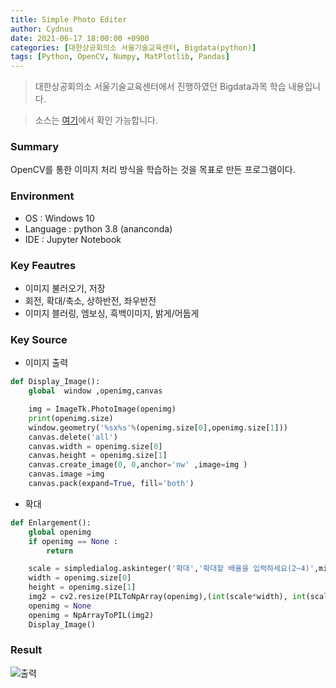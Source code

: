 ```yaml
---
title: Simple Photo Editer
author: Cydnus
date: 2021-06-17 18:00:00 +0900
categories: [대한상공회의소 서울기술교육센터, Bigdata(python)]
tags: [Python, OpenCV, Numpy, MatPlotlib, Pandas]
---
```


> 대한상공회의소 서울기술교육센터에서 진행하였던 Bigdata과목 학습 내용입니다.

> 소스는 [여기](<https://github.com/Cydnus/Study_files/tree/main/Certificated_Programs/IoT%EA%B8%B0%EB%B0%98%20%EC%8A%A4%EB%A7%88%ED%8A%B8%ED%8C%A9%ED%86%A0%EB%A6%AC%20SW%EA%B0%9C%EB%B0%9C%20%EC%A0%84%EB%AC%B8%EA%B0%80%20%EA%B3%BC%EC%A0%95/BigData(python)/Day09>)에서 확인 가능합니다.

### Summary

OpenCV를 통한 이미지 처리 방식을 학습하는 것을 목표로 만든 프로그램이다.

### Environment

- OS : Windows 10
- Language : python 3.8 (ananconda)
- IDE : Jupyter Notebook

### Key Feautres

- 이미지 불러오기, 저장
- 회전, 확대/축소, 상하반전, 좌우반전
- 이미지 블러링, 엠보싱, 흑백이미지, 밝게/어둡게

### Key Source

- 이미지 출력

```python
def Display_Image():
    global  window ,openimg,canvas

    img = ImageTk.PhotoImage(openimg)
    print(openimg.size)
    window.geometry('%sx%s'%(openimg.size[0],openimg.size[1]))
    canvas.delete('all')
    canvas.width = openimg.size[0]
    canvas.height = openimg.size[1]
    canvas.create_image(0, 0,anchor='nw' ,image=img )
    canvas.image =img
    canvas.pack(expand=True, fill='both')

```

- 확대

```python
def Enlargement():
    global openimg
    if openimg == None :
        return

    scale = simpledialog.askinteger('확대','확대할 배율을 입력하세요(2~4)',minvalue = 2,maxvalue=10)
    width = openimg.size[0]
    height = openimg.size[1]
    img2 = cv2.resize(PILToNpArray(openimg),(int(scale*width), int(scale * height)),interpolation=cv2.INTER_CUBIC)
    openimg = None
    openimg = NpArrayToPIL(img2)
    Display_Image()
```

### Result

![출력](/posts/210617_myPhotoshop/myPhotoShop.gif)
